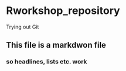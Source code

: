 # Rworkshop_repository
Trying out Git 

## This file is a markdwon file
### so headlines, lists etc. work 

